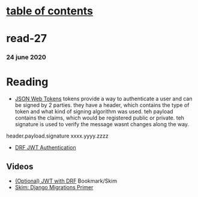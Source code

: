 # [table of contents](https://h-griffin.github.io/reading-notes-401/)
# read-27
### 24 june 2020

# Reading
- [JSON Web Tokens](https://jwt.io/introduction/)
tokens provide a way to authenticate a user and can be signed by 2 parties. they have a header, which contains the type of token and what kind of signing algorithm was used. teh payload contains the claims, which would be registered public or private. teh signature is used to verify the message wasnt changes along the way. 

header.payload.signature
xxxx.yyyy.zzzz

- [DRF JWT Authentication](https://simpleisbetterthancomplex.com/tutorial/2018/12/19/how-to-use-jwt-authentication-with-django-rest-framework.html)

## Videos
- [(Optional) JWT with DRF](https://www.youtube.com/watch?v=Fhcn2qx-4VQ)
Bookmark/Skim
- [Skim: Django Migrations Primer](https://realpython.com/django-migrations-a-primer/)